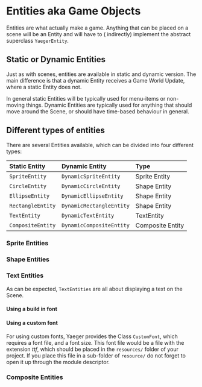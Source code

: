 # Entities aka Game Objects

Entities are what actually make a game. Anything that can be placed on a scene will be an Entity and will have to (
indirectly) implement the abstract superclass `YaegerEntity`.

## Static or Dynamic Entities

Just as with scenes, entities are available in static and dynamic version. The main difference is that a dynamic Entity
receives a Game World Update, where a static Entity does not.

In general static Entities will be typically used for menu-items or non-moving things. Dynamic Entities are typically
used for anything that should move around the Scene, or should have time-based behaviour in general.

## Different types of entities

There are several Entities available, which can be divided into four different types:

| Static Entity     | Dynamic Entity            | Type              |
| :---------------- | :------------------------ | :---------------- |
| `SpriteEntity`    | `DynamicSpriteEntity`     | Sprite Entity     |
| `CircleEntity`    | `DynamicCircleEntity`     | Shape Entity      |
| `EllipseEntity`   | `DynamicEllipseEntity`    | Shape Entity      |
| `RectangleEntity` | `DynamicRectangleEntity`  | Shape Entity      |
| `TextEntity`      | `DynamicTextEntity`       | TextEntity        |
| `CompositeEntity` | `DynamicCompositeEntity`  | Composite Entity  |

### Sprite Entities

### Shape Entities

### Text Entities

As can be expected, `TextEntities` are all about displaying a text on the Scene.

#### Using a build in font

#### Using a custom font

For using custom fonts, Yaeger provides the Class `CustomFont`, which requires a font file, and a font size. This font
file would be a file with the extension *ttf*, which should be placed in the `resources/` folder of your project. If you
place this file in a sub-folder of `resource/` do not forget to open it up through the module descriptor.

### Composite Entities
